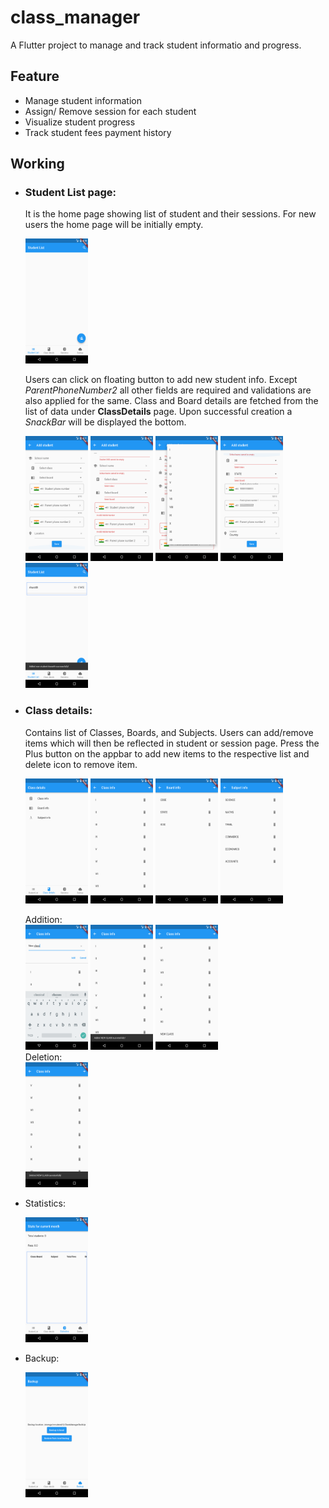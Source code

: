 # class_manager

A Flutter project to manage and track student informatio and progress.

## Feature
- Manage student information
- Assign/ Remove session for each student
- Visualize student progress
- Track student fees payment history

## Working
- ### Student List page: 
  It is the home page showing list of student and their sessions. For new users the home page will be initially empty.
  <p>
    <img src='/Images/HomePage.png' width = 100, height = 200>
  </p>
  Users can click on floating button to add new student info. Except <i>ParentPhoneNumber2</i> all other fields are required and validations are also applied for the same. Class and Board details are fetched from the list of data under <b>ClassDetails</b> page. Upon successful creation a <i>SnackBar</i> will be displayed the bottom.
  <p>
  <img src='/Images/Screenshot_1667227281.png' width = 100, height = 200>
  <img src='/Images/Screenshot_1667227518.png' width = 100, height = 200>
  <img src='/Images/Screenshot_1667227532.png' width = 100, height = 200>
  <img src='/Images/Screenshot_1667227554.png' width = 100, height = 200>
  <img src='/Images/Screenshot_1667227560.png' width = 100, height = 200>
  </p>
  
- ### Class details: 
  Contains list of Classes, Boards, and Subjects. Users can add/remove items which will then be reflected in student or session page. Press the Plus button on the appbar to add new items to the respective list and delete icon to remove item.
  <p>
    <img src='/Images/Screenshot_1667227245.png' width = 100, height = 200>
    <img src='/Images/Screenshot_1667227261.png' width = 100, height = 200>
    <img src='/Images/Screenshot_1667227265.png' width = 100, height = 200>
    <img src='/Images/Screenshot_1667227267.png' width = 100, height = 200>
  
    <p>
      Addition:<br>
      <img src='/Images/Screenshot_1667227868.png' width = 100, height = 200>
      <img src='/Images/Screenshot_1667227874.png' width = 100, height = 200>
      <img src='/Images/Screenshot_1667227878.png' width = 100, height = 200><br>
      Deletion:<br>
      <img src='/Images/Screenshot_1667227909.png' width = 100, height = 200>
    </p>
  </p>
- Statistics: 
  <p>
    <img src='/Images/Screenshot_1667227248.png' width = 100, height = 200>  
  </p>
- Backup: 
  <p>
    <img src='/Images/Screenshot_1667227251.png' width = 100, height = 200>  
  </p>
